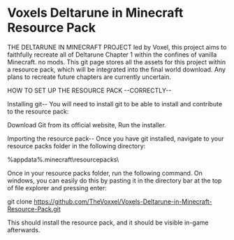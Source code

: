 # Voxels Deltarune in Minecraft Resource Pack
THE DELTARUNE IN MINECRAFT PROJECT
led by Voxel, this project aims to faithfully recreate all of Deltarune Chapter 1 within the confines of vanilla Minecraft. no mods.
This git page stores all the assets for this project within a resource pack, which will be integrated into the final world download. Any plans to recreate future chapters are currently uncertain.


HOW TO SET UP THE RESOURCE PACK --CORRECTLY--

Installing git--
You will need to install git to be able to install and contribute to the resource pack:

Download Git from its official website,
Run the installer.


Importing the resource pack--
Once you have git installed, navigate to your resource packs folder in the following directory:

%appdata%\.minecraft\resourcepacks\

Once in your resource packs folder, run the following command. On windows, you can easily do this by pasting it in the directory bar at the top of file explorer and pressing enter:

git clone https://github.com/TheVoxxel/Voxels-Deltarune-in-Minecraft-Resource-Pack.git

This should install the resource pack, and it should be visible in-game afterwards.
